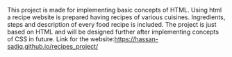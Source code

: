 This project is made for implementing basic concepts of HTML. Using html a recipe website is prepared having recipes of various cuisines. Ingredients, steps and 
description of every food recipe is included. The project is just based on HTML and will be designed further after implementing concepts of CSS in future.
Link for the website:https://hassan-sadiq.github.io/recipes_project/
